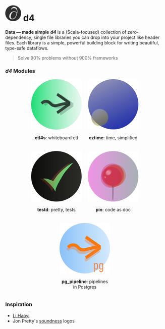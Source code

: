 # <img src="pix/d4.png" width="50">  d4
**Data — made simple**
***d4*** is a (Scala-focused) collection of zero-dependency, single file libraries you can drop into your project like header files. 
Each library is a simple, powerful building block for writing beautiful, type-safe dataflows. 
> Solve 90% problems without 900% frameworks

### *d4* Modules
<div align="center">
<div style="display: flex; flex-wrap: wrap; justify-content: center; gap: 20px; max-width: 600px; margin: 0 auto;">
  <div style="display: flex; flex-direction: column; align-items: center; width: 160px;">
    <a href="https://github.com/mattlianje/etl4s/tree/master">
      <img src="https://raw.githubusercontent.com/mattlianje/etl4s/master/pix/etl4s-logo.png" alt="etl4s" width="160" height="160"/>
    </a>
    <p><strong>etl4s</strong>: whiteboard etl</p>
  </div>
  
  <div style="display: flex; flex-direction: column; align-items: center; width: 160px;">
    <a href="https://github.com/mattlianje/eztime/tree/master">
      <img src="https://raw.githubusercontent.com/mattlianje/eztime/master/pix/eztime.png" alt="eztime" width="160" height="160"/>
    </a>
    <p><strong>eztime</strong>: time, simplified</p>
  </div>
  
  <div style="display: flex; flex-direction: column; align-items: center; width: 160px;">
    <a href="https://github.com/mattlianje/testd/tree/master">
      <img src="https://raw.githubusercontent.com/mattlianje/testd/master/pix/testd-logo.png" alt="testd" width="160" height="160"/>
    </a>
    <p><strong>testd</strong>: pretty, tests</p>
  </div>
  
  <div style="display: flex; flex-direction: column; align-items: center; width: 160px;">
    <a href="https://github.com/mattlianje/pin/tree/master">
      <img src="https://raw.githubusercontent.com/mattlianje/pin/master/pix/pin.png" alt="pin" width="160" height="160"/>
    </a>
    <p><strong>pin</strong>: code as doc</p>
  </div>
  
  <div style="display: flex; flex-direction: column; align-items: center; width: 160px;">
    <a href="https://github.com/mattlianje/pg_pipeline/tree/master">
      <img src="https://raw.githubusercontent.com/mattlianje/pg_pipeline/master/pix/pg_pipeline.png" alt="pg_pipeline" width="160" height="160"/>
    </a>
    <p><strong>pg_pipeline</strong>: pipelines in Postgres</p>
  </div>
</div>
</div>

### Inspiration
- [Li Haoyi](https://github.com/com-lihaoyi)
- Jon Pretty's [soundness](https://github.com/propensive/soundness) logos
